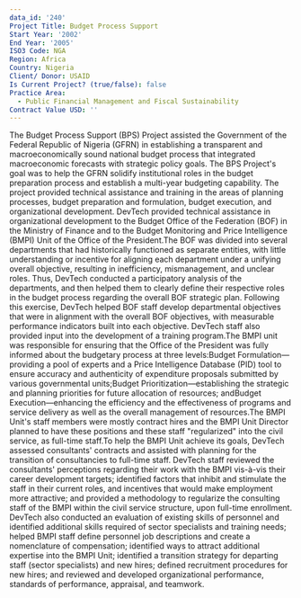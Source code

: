 ```yaml
---
data_id: '240'
Project Title: Budget Process Support
Start Year: '2002'
End Year: '2005'
ISO3 Code: NGA
Region: Africa
Country: Nigeria
Client/ Donor: USAID
Is Current Project? (true/false): false
Practice Area:
  - Public Financial Management and Fiscal Sustainability
Contract Value USD: ''
---
```

The Budget Process Support (BPS) Project assisted the Government of the Federal Republic of Nigeria (GFRN) in establishing a transparent and macroeconomically sound national budget process that integrated macroeconomic forecasts with strategic policy goals. The BPS Project's goal was to help the GFRN solidify institutional roles in the budget preparation process and establish a multi-year budgeting capability. The project provided technical assistance and training in the areas of planning processes, budget preparation and formulation, budget execution, and organizational development. DevTech provided technical assistance in organizational development to the Budget Office of the Federation (BOF) in the Ministry of Finance and to the Budget Monitoring and Price Intelligence (BMPI) Unit of the Office of the President.The BOF was divided into several departments that had historically functioned as separate entities, with little understanding or incentive for aligning each department under a unifying overall objective, resulting in inefficiency, mismanagement, and unclear roles. Thus, DevTech conducted a participatory analysis of the departments, and then helped them to clearly define their respective roles in the budget process regarding the overall BOF strategic plan. Following this exercise, DevTech helped BOF staff develop departmental objectives that were in alignment with the overall BOF objectives, with measurable performance indicators built into each objective. DevTech staff also provided input into the development of a training program.The BMPI unit was responsible for ensuring that the Office of the President was fully informed about the budgetary process at three levels:Budget Formulation—providing a pool of experts and a Price Intelligence Database (PID) tool to ensure accuracy and authenticity of expenditure proposals submitted by various governmental units;Budget Prioritization—establishing the strategic and planning priorities for future allocation of resources; andBudget Execution—enhancing the efficiency and the effectiveness of programs and service delivery as well as the overall management of resources.The BMPI Unit's staff members were mostly contract hires and the BMPI Unit Director planned to have these positions and these staff \"regularized\" into the civil service, as full-time staff.To help the BMPI Unit achieve its goals, DevTech assessed consultants' contracts and assisted with planning for the transition of consultancies to full-time staff. DevTech staff reviewed the consultants' perceptions regarding their work with the BMPI vis-à-vis their career development targets; identified factors that inhibit and stimulate the staff in their current roles, and incentives that would make employment more attractive; and provided a methodology to regularize the consulting staff of the BMPI within the civil service structure, upon full-time enrollment. DevTech also conducted an evaluation of existing skills of personnel and identified additional skills required of sector specialists and training needs; helped BMPI staff define personnel job descriptions and create a nomenclature of compensation; identified ways to attract additional expertise into the BMPI Unit; identified a transition strategy for departing staff (sector specialists) and new hires; defined recruitment procedures for new hires; and reviewed and developed organizational performance, standards of performance, appraisal, and teamwork.